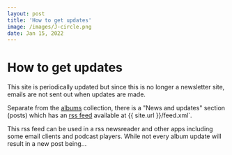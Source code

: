 ```yaml
---
layout: post
title: 'How to get updates'
image: /images/J-circle.png
date: Jan 15, 2022
---
```

# How to get updates

This site is periodically updated but since this is no longer a newsletter site, emails are not sent out when updates are made.

Separate from the [albums](/albums) collection, there is a "News and updates" section (posts) which has an [rss feed](/feed.xml) available at {{ site.url }}/feed.xml`.

 This rss feed can be used in a rss newsreader and other apps including some email clients and podcast players. While not every album update will result in a new post being...



